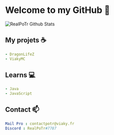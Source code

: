 <h1>Welcome to my GitHub</a> 👋</h1>
<img align="center" src="https://github-readme-stats.vercel.app/api?username=RealPoTr&line_height=20&title_color=7A7ADB&icon_color=2234AE&text_color=D3D3D3&bg_color=0,000000,130F40" alt="RealPoTr Github Stats">     


## My projets ☕

```yaml
- DragonLifeZ
- ViakyMC
```

## Learns 💻

```yaml
- Java
- JavaScript
```

## Contact 📫

```yaml
Mail Pro : contactpotr@viaky.fr
Discord : RealPoTr#7787
```

